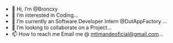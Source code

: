 - 👋 Hi, I’m @Broncxy
- 👀 I’m interested in Coding...
- 🌱 I’m currently an Software Developer Intern @DutAppFactory ...
- 💞️ I’m looking to collaborate on a Project...
- 📫 How to reach me Email me @ mtimandeoficial@gmail.com...

<!---
Broncxy/Broncxy is a ✨ special ✨ repository because its `README.md` (this file) appears on your GitHub profile.
You can click the Preview link to take a look at your changes.
--->
